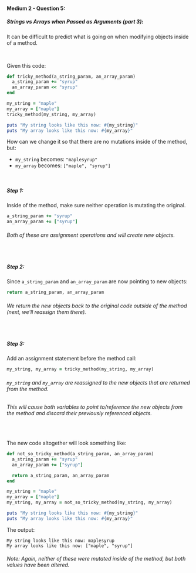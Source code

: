 #### Medium 2 - Question 5:<br>

##### Strings vs Arrays when Passed as Arguments (part 3):

It can be difficult to predict what is going on when modifying objects inside of a method.

<br>

Given this code:
```ruby
def tricky_method(a_string_param, an_array_param)
  a_string_param += "syrup"
  an_array_param << "syrup"
end

my_string = "maple"
my_array = ["maple"]
tricky_method(my_string, my_array)

puts "My string looks like this now: #{my_string}"
puts "My array looks like this now: #{my_array}"
```

How can we change it so that there are no mutations inside of the method, but:
- `my_string` becomes: `"maplesyrup"`
- `my_array` becomes: `["maple", "syrup"]`

<br>

##### Step 1:<br>
Inside of the method, make sure neither operation is mutating the original.
```ruby
a_string_param += "syrup"
an_array_param += ["syrup"]
  ```

###### Both of these are assignment operations and will create new objects.

<br>

##### Step 2:<br>
Since `a_string_param` and `an_array_param` are now pointing to new objects:
```ruby
return a_string_param, an_array_param
```

###### We return the new objects back to the original code outside of the method (next, we'll reassign them there).

<br>

##### Step 3:<br>
Add an assignment statement before the method call:
```ruby
my_string, my_array = tricky_method(my_string, my_array)
```

###### `my_string` and `my_array` are reassigned to the new objects that are returned from the method.<br>
###### This will cause both variables to point to/reference the new objects from the method and discard their previously referenced objects.

<br>

The new code altogether will look something like:
```ruby
def not_so_tricky_method(a_string_param, an_array_param)
  a_string_param += "syrup"
  an_array_param += ["syrup"]

  return a_string_param, an_array_param
end

my_string = "maple"
my_array = ["maple"]
my_string, my_array = not_so_tricky_method(my_string, my_array)

puts "My string looks like this now: #{my_string}"
puts "My array looks like this now: #{my_array}"
```

The output:
```console
My string looks like this now: maplesyrup
My array looks like this now: ["maple", "syrup"]
```

###### Note: Again, neither of these were mutated inside of the method, but both values have been altered.
